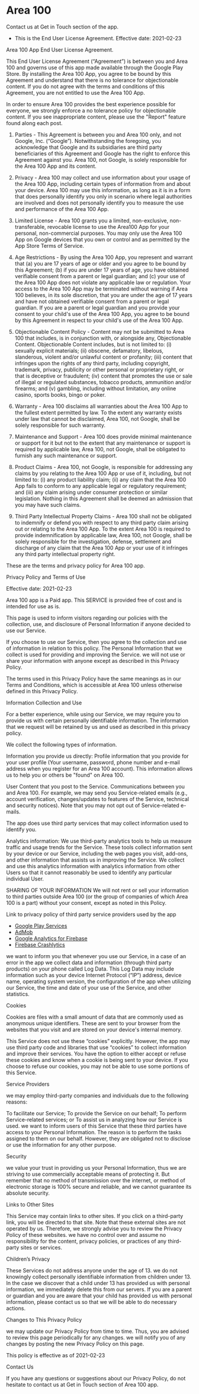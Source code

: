 # Area 100

Contact us at Get in Touch section of the app.
 
 * This is the End User License Agreement.
 Effective date: 2021-02-23
 
Area 100 App End User License Agreement.

This End User License Agreement (“Agreement”) is between you and Area 100 and governs use of this app made available through the Google Play Store. By installing the Area 100 App, you agree to be bound by this Agreement and understand that there is no tolerance for objectionable content. If you do not agree with the terms and conditions of this Agreement, you are not entitled to use the Area 100 App.

In order to ensure Area 100 provides the best experience possible for everyone, we strongly enforce a no tolerance policy for objectionable content. If you see inappropriate content, please use the "Report" feature found along each post.

1. Parties - This Agreement is between you and Area 100 only, and not Google, Inc. (“Google”). Notwithstanding the foregoing, you acknowledge that Google and its subsidiaries are third party beneficiaries of this Agreement and Google has the right to enforce this Agreement against you. Area 100, not Google, is solely responsible for the Area 100 App and its content.

2. Privacy - Area 100 may collect and use information about your usage of the Area 100 App, including certain types of information from and about your device. Area 100 may use this information, as long as it is in a form that does personally identify you only in scenario where legal authorities are involved and does not personally identify you to measure the use and performance of the Area 100 App.

3. Limited License - Area 100 grants you a limited, non-exclusive, non-transferable, revocable license to use the Area100 App for your personal, non-commercial purposes. You may only use the Area 100 App on Google devices that you own or control and as permitted by the App Store Terms of Service.

4. Age Restrictions - By using the Area 100 App, you represent and warrant that (a) you are 17 years of age or older and you agree to be bound by this Agreement; (b) if you are under 17 years of age, you have obtained verifiable consent from a parent or legal guardian; and (c) your use of the Area 100 App does not violate any applicable law or regulation. Your access to the Area 100 App may be terminated without warning if Area 100 believes, in its sole discretion, that you are under the age of 17 years and have not obtained verifiable consent from a parent or legal guardian. If you are a parent or legal guardian and you provide your consent to your child's use of the Area 100 App, you agree to be bound by this Agreement in respect to your child's use of the Area 100 App.

5. Objectionable Content Policy - Content may not be submitted to Area 100 that includes, is in conjunction with, or alongside any, Objectionable Content. Objectionable Content includes, but is not limited to: (i) sexually explicit materials; (ii) obscene, defamatory, libelous, slanderous, violent and/or unlawful content or profanity; (iii) content that infringes upon the rights of any third party, including copyright, trademark, privacy, publicity or other personal or proprietary right, or that is deceptive or fraudulent; (iv) content that promotes the use or sale of illegal or regulated substances, tobacco products, ammunition and/or firearms; and (v) gambling, including without limitation, any online casino, sports books, bingo or poker.

6. Warranty - Area 100 disclaims all warranties about the Area 100 App to the fullest extent permitted by law. To the extent any warranty exists under law that cannot be disclaimed, Area 100, not Google, shall be solely responsible for such warranty.

7. Maintenance and Support - Area 100 does provide minimal maintenance or support for it but not to the extent that any maintenance or support is required by applicable law, Area 100, not Google, shall be obligated to furnish any such maintenance or support.

8. Product Claims - Area 100, not Google, is responsible for addressing any claims by you relating to the Area 100 App or use of it, including, but not limited to: (i) any product liability claim; (ii) any claim that the Area 100 App fails to conform to any applicable legal or regulatory requirement; and (iii) any claim arising under consumer protection or similar legislation. Nothing in this Agreement shall be deemed an admission that you may have such claims.

9. Third Party Intellectual Property Claims - Area 100 shall not be obligated to indemnify or defend you with respect to any third party claim arising out or relating to the Area 100 App. To the extent Area 100 is required to provide indemnification by applicable law, Area 100, not Google, shall be solely responsible for the investigation, defense, settlement and discharge of any claim that the Area 100 App or your use of it infringes any third party intellectual property right.

 

These are the terms and privacy policy for Area 100 app.

Privacy Policy and Terms of Use

Effective date: 2021-02-23

Area 100 app is a Paid app. This SERVICE is provided free of cost and is intended for use as is.

This page is used to inform visitors regarding our policies with the collection, use, and disclosure of Personal Information if anyone decided to use our Service.

If you choose to use our Service, then you agree to the collection and use of information in relation to this policy. The Personal Information that we collect is used for providing and improving the Service. we will not use or share your information with anyone except as described in this Privacy Policy.

The terms used in this Privacy Policy have the same meanings as in our Terms and Conditions, which is accessible at Area 100 unless otherwise defined in this Privacy Policy.

Information Collection and Use

For a better experience, while using our Service, we may require you to provide us with certain personally identifiable information. The information that we request will be retained by us and used as described in this privacy policy.

We collect the following types of information.

Information you provide us directly: Profile information that you provide for your user profile (Your username, password, phone number and e-mail address when you register for an Area 100 account). This information allows us to help you or others be "found" on Area 100.

User Content that you post to the Service. Communications between you and Area 100. For example, we may send you Service-related emails (e.g., account verification, changes/updates to features of the Service, technical and security notices). Note that you may not opt out of Service-related e-mails.

The app does use third party services that may collect information used to identify you.

Analytics information: We use third-party analytics tools to help us measure traffic and usage trends for the Service. These tools collect information sent by your device or our Service, including the web pages you visit, add-ons, and other information that assists us in improving the Service. We collect and use this analytics information with analytics information from other Users so that it cannot reasonably be used to identify any particular individual User.

SHARING OF YOUR INFORMATION We will not rent or sell your information to third parties outside Area 100 (or the group of companies of which Area 100 is a part) without your consent, except as noted in this Policy.

Link to privacy policy of third party service providers used by the app

*   [Google Play Services](https://www.google.com/policies/privacy/)
*   [AdMob](https://support.google.com/admob/answer/6128543?hl=en)
*   [Google Analytics for Firebase](https://firebase.google.com/policies/analytics)
*   [Firebase Crashlytics](https://firebase.google.com/support/privacy/)

we want to inform you that whenever you use our Service, in a case of an error in the app we collect data and information (through third party products) on your phone called Log Data. This Log Data may include information such as your device Internet Protocol (“IP”) address, device name, operating system version, the configuration of the app when utilizing our Service, the time and date of your use of the Service, and other statistics.

Cookies

Cookies are files with a small amount of data that are commonly used as anonymous unique identifiers. These are sent to your browser from the websites that you visit and are stored on your device's internal memory.

This Service does not use these “cookies” explicitly. However, the app may use third party code and libraries that use “cookies” to collect information and improve their services. You have the option to either accept or refuse these cookies and know when a cookie is being sent to your device. If you choose to refuse our cookies, you may not be able to use some portions of this Service.

Service Providers

we may employ third-party companies and individuals due to the following reasons:

To facilitate our Service;
To provide the Service on our behalf;
To perform Service-related services; or
To assist us in analyzing how our Service is used.
we want to inform users of this Service that these third parties have access to your Personal Information. The reason is to perform the tasks assigned to them on our behalf. However, they are obligated not to disclose or use the information for any other purpose.

Security

we value your trust in providing us your Personal Information, thus we are striving to use commercially acceptable means of protecting it. But remember that no method of transmission over the internet, or method of electronic storage is 100% secure and reliable, and we cannot guarantee its absolute security.

Links to Other Sites

This Service may contain links to other sites. If you click on a third-party link, you will be directed to that site. Note that these external sites are not operated by us. Therefore, we strongly advise you to review the Privacy Policy of these websites. we have no control over and assume no responsibility for the content, privacy policies, or practices of any third-party sites or services.

Children’s Privacy

These Services do not address anyone under the age of 13. we do not knowingly collect personally identifiable information from children under 13. In the case we discover that a child under 13 has provided us with personal information, we immediately delete this from our servers. If you are a parent or guardian and you are aware that your child has provided us with personal information, please contact us so that we will be able to do necessary actions.

Changes to This Privacy Policy

we may update our Privacy Policy from time to time. Thus, you are advised to review this page periodically for any changes. we will notify you of any changes by posting the new Privacy Policy on this page.

This policy is effective as of 2021-02-23

Contact Us

If you have any questions or suggestions about our Privacy Policy, do not hesitate to contact us at Get in Touch section of Area 100 app.
